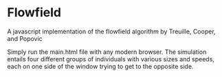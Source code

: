 # Flowfield
 A javascript implementation of the flowfield algorithm by Treuille, Cooper, and Popovic
 
 Simply run the main.html file with any modern browser. 
 The simulation entails four different groups of individuals with various sizes and speeds, each on one side of the window trying to get to the opposite side.
